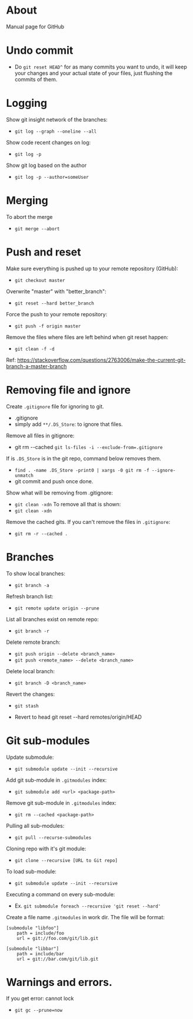 # About

Manual page for GitHub

# Undo commit

- Do `git reset HEAD^` for as many commits you want to undo, it will keep your changes and your actual state of your files, just flushing the commits of them.

# Logging

Show git insight network of the branches:
- `git log --graph --oneline --all`

Show code recent changes on log:
- `git log -p`

Show git log based on the author
- `git log -p --author=someUser`

# Merging

To abort the merge
- `git merge --abort`

# Push and reset

Make sure everything is pushed up to your remote repository (GitHub):
- `git checkout master`

Overwrite "master" with "better_branch":
- `git reset --hard better_branch`

Force the push to your remote repository:
- `git push -f origin master`

Remove the files where files are left behind when git reset happen:
- `git clean -f -d`

Ref: <https://stackoverflow.com/questions/2763006/make-the-current-git-branch-a-master-branch> 

# Removing file and ignore

Create `.gitignore` file for ignoring to git.
- .gitignore
- simply add `**/.DS_Store`: to ignore that files.

Remove all files in gitignore:
- git rm --cached `git ls-files -i --exclude-from=.gitignore`

If is `.DS_Store` is in the git repo, command below removes them.
- `find . -name .DS_Store -print0 | xargs -0 git rm -f --ignore-unmatch`
- git commit and push once done.

Show what will be removing from .gitignore:
- `git clean -xdn` 
To remove all that is shown:
- `git clean -xdn`

Remove the cached gits.
If you can't remove the files in `.gitignore`:
- `git rm -r --cached .`

# Branches

To show local branches:
- `git branch -a`

Refresh branch list:
- `git remote update origin --prune`

List all branches exist on remote repo:
- `git branch -r`

Delete remote branch:
- `git push origin --delete <branch_name>`
- `git push <remote_name> --delete <branch_name>`

Delete local branch:
- `git branch -D <branch_name>`

Revert the changes:
- `git stash`

- Revert to head
git reset --hard remotes/origin/HEAD

# Git sub-modules

Update submodule:
- `git submodule update --init --recursive`

Add git sub-module in `.gitmodules` index:
- `git submodule add <url> <package-path>`

Remove git sub-module in `.gitmodules` index:
- `git rm --cached <package-path>`

Pulling all sub-modules:
- `git pull --recurse-submodules`

Cloning repo with it's git module:
- `git clone --recursive [URL to Git repo]`

To load sub-module:
- `git submodule update --init --recursive`

Executing a command on every sub-module:
- Ex. `git submodule foreach --recursive 'git reset --hard'`

Create a file name `.gitmodules` in work dir.
The file will be format:
```
[submodule "libfoo"]
	path = include/foo
	url = git://foo.com/git/lib.git

[submodule "libbar"]
	path = include/bar
	url = git://bar.com/git/lib.git
```

# Warnings and errors.

If you get error: cannot lock
- `git gc --prune=now`
